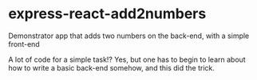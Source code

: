# express-react-add2numbers
Demonstrator app that adds two numbers on the back-end, with a simple front-end

A lot of code for a simple task!? Yes, but one has to begin to learn about how to write a basic back-end somehow, and this did the trick.
